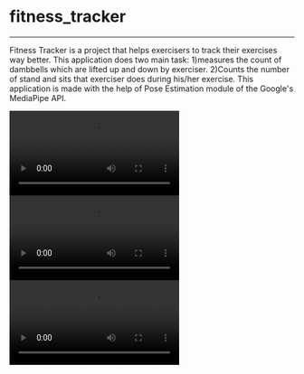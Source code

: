 # fitness_tracker
---
Fitness Tracker is a project that helps exercisers to track their exercises way better. This application does two main task:
1)measures the count of dambbells which are lifted up and down by exerciser.
2)Counts the number of stand and sits that exerciser does during his/her exercise.
This application is made with the help of Pose Estimation module of the Google's MediaPipe API. 

![1](outputs/output.webm)
![2](outputs/output1.avi)
![3](outputs/output2.avi)
